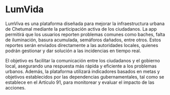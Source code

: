 # LumVida

LumViva es una plataforma diseñada para mejorar la infraestructura urbana de Chetumal mediante la participación activa de los ciudadanos. La app permitirá que los usuarios reporten problemas comunes como baches, falta de iluminación, basura acumulada, semáforos dañados, entre otros. Estos reportes serán enviados directamente a las autoridades locales, quienes podrán gestionar y dar solución a las incidencias en tiempo real.

El objetivo es facilitar la comunicación entre los ciudadanos y el gobierno local, asegurando una respuesta más rápida y eficiente a los problemas urbanos. Además, la plataforma utilizará indicadores basados en metas y objetivos establecidos por las dependencias gubernamentales, tal como se establece en el Artículo 91, para monitorear y evaluar el impacto de las acciones.
